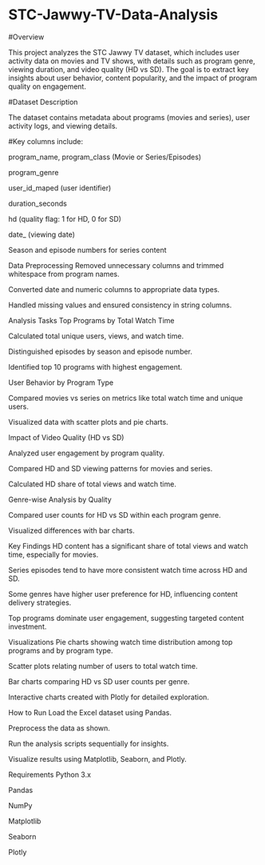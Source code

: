 # STC-Jawwy-TV-Data-Analysis

#Overview

This project analyzes the STC Jawwy TV dataset, which includes user activity data on movies and TV shows, with details such as program genre, viewing duration, and video quality (HD vs SD). The goal is to extract key insights about user behavior, content popularity, and the impact of program quality on engagement.

#Dataset Description

The dataset contains metadata about programs (movies and series), user activity logs, and viewing details.

#Key columns include:

program_name, program_class (Movie or Series/Episodes)

program_genre

user_id_maped (user identifier)

duration_seconds

hd (quality flag: 1 for HD, 0 for SD)

date_ (viewing date)

Season and episode numbers for series content

Data Preprocessing
Removed unnecessary columns and trimmed whitespace from program names.

Converted date and numeric columns to appropriate data types.

Handled missing values and ensured consistency in string columns.

Analysis Tasks
Top Programs by Total Watch Time

Calculated total unique users, views, and watch time.

Distinguished episodes by season and episode number.

Identified top 10 programs with highest engagement.

User Behavior by Program Type

Compared movies vs series on metrics like total watch time and unique users.

Visualized data with scatter plots and pie charts.

Impact of Video Quality (HD vs SD)

Analyzed user engagement by program quality.

Compared HD and SD viewing patterns for movies and series.

Calculated HD share of total views and watch time.

Genre-wise Analysis by Quality

Compared user counts for HD vs SD within each program genre.

Visualized differences with bar charts.

Key Findings
HD content has a significant share of total views and watch time, especially for movies.

Series episodes tend to have more consistent watch time across HD and SD.

Some genres have higher user preference for HD, influencing content delivery strategies.

Top programs dominate user engagement, suggesting targeted content investment.

Visualizations
Pie charts showing watch time distribution among top programs and by program type.

Scatter plots relating number of users to total watch time.

Bar charts comparing HD vs SD user counts per genre.

Interactive charts created with Plotly for detailed exploration.

How to Run
Load the Excel dataset using Pandas.

Preprocess the data as shown.

Run the analysis scripts sequentially for insights.

Visualize results using Matplotlib, Seaborn, and Plotly.

Requirements
Python 3.x

Pandas

NumPy

Matplotlib

Seaborn

Plotly

